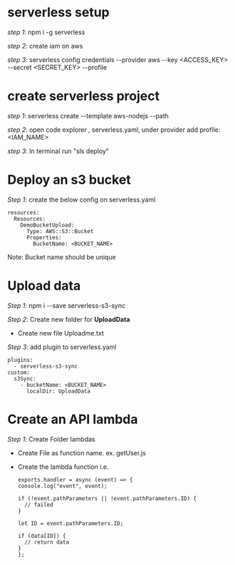 # serverless setup

_step 1_: npm i -g serverless

_step 2_: create iam on aws

_step 3_: serverless config credentials --provider aws --key <ACCESS_KEY> --secret <SECRET_KEY> --profile <NAME>

# create serverless project

_step 1_: serverless create --template aws-nodejs --path <PATHNAME>

_step 2_: open code explorer , serverless.yaml, under provider add profile:<IAM_NAME>

_step 3_: In terminal run "sls deploy"

# Deploy an s3 bucket

_Step 1_: create the below config on serverless.yaml

```
resources:
  Resources:
    DemoBucketUpload:
      Type: AWS::S3::Bucket
      Properties:
        BucketName: <BUCKET_NAME>
```

Note: Bucket name should be unique

# Upload data

_Step 1_: npm i --save serverless-s3-sync

_Step 2_: Create new folder for **UploadData**

- Create new file Uploadme.txt

_Step 3_: add plugin to serverless.yaml

```
plugins:
  - serverless-s3-sync
custom:
  s3Sync:
    - bucketName: <BUCKET_NAME>
      localDir: UploadData
```

# Create an API lambda

_Step 1_: Create Folder lambdas

- Create File as function name. ex. getUser.js
- Create the lambda function
  i.e.

  ```
  exports.handler = async (event) => {
  console.log("event", event);

  if (!event.pathParameters || !event.pathParameters.ID) {
    // failed
  }

  let ID = event.pathParameters.ID;

  if (data[ID]) {
    // return data
  }
  };
  ```
  
